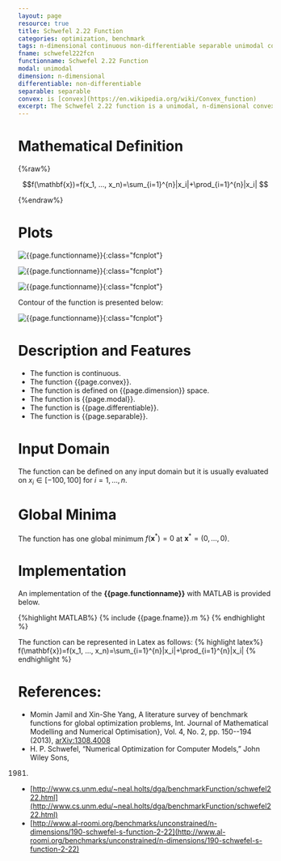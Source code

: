 ```yaml
---
layout: page
resource: true
title: Schwefel 2.22 Function
categories: optimization, benchmark
tags: n-dimensional continuous non-differentiable separable unimodal convex
fname: schwefel222fcn
functionname: Schwefel 2.22 Function
modal: unimodal
dimension: n-dimensional
differentiable: non-differentiable
separable: separable
convex: is [convex](https://en.wikipedia.org/wiki/Convex_function)
excerpt: The Schwefel 2.22 function is a unimodal, n-dimensional convex mathematical function widely used for testing optimization algorithms
---
```


# Mathematical Definition

{%raw%}

$$f(\mathbf{x})=f(x_1, ..., x_n)=\sum_{i=1}^{n}|x_i|+\prod_{i=1}^{n}|x_i| $$

{%endraw%}

# Plots
![{{page.functionname}}]({{site.baseurl}}/doc/plots/{{page.fname}}.png){:class="fcnplot"}

![{{page.functionname}}]({{site.baseurl}}/doc/plots/{{page.fname}}_2.png){:class="fcnplot"}

![{{page.functionname}}]({{site.baseurl}}/doc/plots/{{page.fname}}_3.png){:class="fcnplot"}

Contour of the function is presented below:

![{{page.functionname}}]({{site.baseurl}}/doc/plots/{{page.fname}}_contour.png){:class="fcnplot"}

# Description and Features
* The function is continuous.
* The function {{page.convex}}.
* The function is defined on {{page.dimension}} space.
* The function is {{page.modal}}.
* The function is {{page.differentiable}}.
* The function is {{page.separable}}.

# Input Domain
The function can be defined on any input domain but it is usually evaluated on $x_i \in [-100, 100]$ for $i=1, ..., n$.

# Global Minima
The function has one global minimum $f(\textbf{x}^{\ast})=0$ at $\textbf{x}^{\ast} = (0, ..., 0)$.

# Implementation
An implementation of the **{{page.functionname}}** with MATLAB is provided below. 

{%highlight MATLAB%}
{% include {{page.fname}}.m %}
{% endhighlight %}

The function can be represented in Latex as follows:
{% highlight latex%}
f(\mathbf{x})=f(x_1, ..., x_n)=\sum_{i=1}^{n}|x_i|+\prod_{i=1}^{n}|x_i|
{% endhighlight %}

# References:
* Momin Jamil and Xin-She Yang, A literature survey of benchmark functions for global optimization problems, Int. Journal of Mathematical Modelling 
and Numerical Optimisation}, Vol. 4, No. 2, pp. 150--194 (2013), [arXiv:1308.4008](arXiv:1308.4008)
* H. P. Schwefel, “Numerical Optimization for Computer Models,” John Wiley Sons,
1981.
* [http://www.cs.unm.edu/~neal.holts/dga/benchmarkFunction/schwefel222.html](http://www.cs.unm.edu/~neal.holts/dga/benchmarkFunction/schwefel222.html)
* [http://www.al-roomi.org/benchmarks/unconstrained/n-dimensions/190-schwefel-s-function-2-22](http://www.al-roomi.org/benchmarks/unconstrained/n-dimensions/190-schwefel-s-function-2-22)
